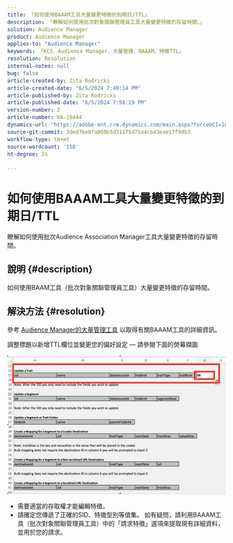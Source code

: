```yaml
---
title: 「如何使用BAAAM工具大量變更特徵的到期日/TTL」
description: 「瞭解如何使用批次對象關聯管理員工具大量變更特徵的存留時間。」
solution: Audience Manager
product: Audience Manager
applies-to: "Audience Manager"
keywords: 「KCS、Audience Manager、大量管理、BAAAM、特徵TTL」
resolution: Resolution
internal-notes: null
bug: false
article-created-by: Zita Rodricks
article-created-date: "6/5/2024 7:49:14 PM"
article-published-by: Zita Rodricks
article-published-date: "6/5/2024 7:58:19 PM"
version-number: 2
article-number: KA-19444
dynamics-url: "https://adobe-ent.crm.dynamics.com/main.aspx?forceUCI=1&pagetype=entityrecord&etn=knowledgearticle&id=aa7d68ab-7423-ef11-840a-000d3a372703"
source-git-commit: 3ded7be8fa060b5d31175d75a4cb43eae17f9db3
workflow-type: tm+mt
source-wordcount: '158'
ht-degree: 1%

---
```


# 如何使用BAAAM工具大量變更特徵的到期日/TTL


瞭解如何使用批次Audience Association Manager工具大量變更特徵的存留時間。

## 說明 {#description}

如何使用BAAM工具（批次對象關聯管理員工具）大量變更特徵的存留時間。

## 解決方法 {#resolution}


參考 [Audience Manager的大量管理工具](https://experienceleague.adobe.com/en/docs/audience-manager/user-guide/reference/bulk-management-tools/bulk-management-intro) 以取得有關BAAAM工具的詳細資訊。

調整標題以新增TTL欄位並變更您的偏好設定 — 請參閱下面的熒幕擷圖

![](assets/4bbed5f6-20d0-ec11-a7b5-0022480a8753.png)



- 需要適當的存取權才能編輯特徵。
- 請確定您傳遞了正確的SID、特徵型別等值集。 如有疑問，請利用BAAAM工具（批次對象關聯管理員工具）中的「請求特徵」選項來提取現有詳細資料，並用於您的請求。

